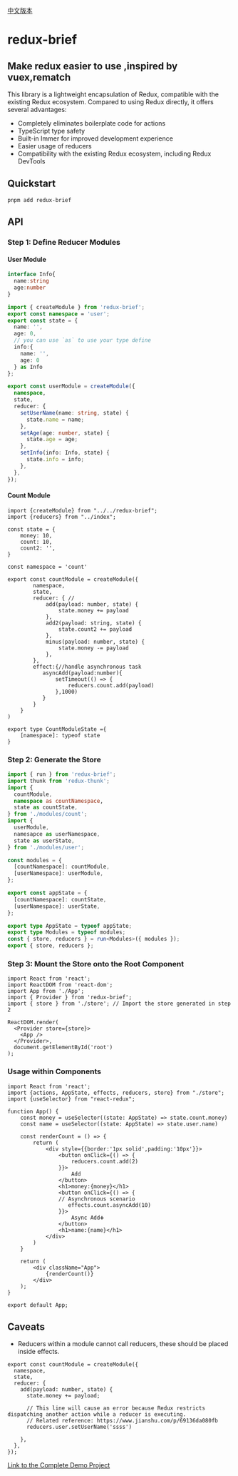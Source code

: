 [中文版本](./README_CN.md)

# redux-brief

## Make redux easier to use ,inspired by vuex,rematch

This library is a lightweight encapsulation of Redux, compatible with the existing Redux ecosystem. Compared to using Redux directly, it offers several advantages:

- Completely eliminates boilerplate code for actions
- TypeScript type safety
- Built-in Immer for improved development experience
- Easier usage of reducers
- Compatibility with the existing Redux ecosystem, including Redux DevTools

## Quickstart

```
pnpm add redux-brief
```

## API

### Step 1: Define Reducer Modules

#### User Module

```ts
interface Info{
  name:string
  age:number
}

import { createModule } from 'redux-brief';
export const namespace = 'user';
export const state = {
  name: '',
  age: 0,
  // you can use `as` to use your type define
  info:{
    name: '',
    age: 0
  } as Info
};

export const userModule = createModule({
  namespace,
  state,
  reducer: {
    setUserName(name: string, state) {
      state.name = name;
    },
    setAge(age: number, state) {
      state.age = age;
    },
    setInfo(info: Info, state) {
      state.info = info;
    },
  },
});
```

#### Count Module

```tsx
import {createModule} from "../../redux-brief";
import {reducers} from "../index";

const state = {
    money: 10,
    count: 10,
    count2: '',
}

const namespace = 'count'

export const countModule = createModule({
        namespace,
        state,
        reducer: { //
            add(payload: number, state) {
                state.money += payload
            },
            add2(payload: string, state) {
                state.count2 += payload
            },
            minus(payload: number, state) {
                state.money -= payload
            },
        },
        effect:{//handle asynchronous task
           asyncAdd(payload:number){
               setTimeout(() => {
                   reducers.count.add(payload)
               },1000)
           }
        }
    }
)

export type CountModuleState ={
    [namespace]: typeof state
}
```

### Step 2: Generate the Store

```ts
import { run } from 'redux-brief';
import thunk from 'redux-thunk';
import {
  countModule,
  namespace as countNamespace,
  state as countState,
} from './modules/count';
import {
  userModule,
  namesapce as userNamespace,
  state as userState,
} from './modules/user';

const modules = {
  [countNamespace]: countModule,
  [userNamespace]: userModule,
};

export const appState = {
  [countNamespace]: countState,
  [userNamespace]: userState,
};

export type AppState = typeof appState;
export type Modules = typeof modules;
const { store, reducers } = run<Modules>({ modules });
export { store, reducers };
```

### Step 3: Mount the Store onto the Root Component

```tsx
import React from 'react';
import ReactDOM from 'react-dom';
import App from './App';
import { Provider } from 'redux-brief';
import { store } from './store'; // Import the store generated in step 2

ReactDOM.render(
  <Provider store={store}>
    <App />
  </Provider>,
  document.getElementById('root')
);
```

### Usage within Components

```tsx
import React from 'react';
import {actions, AppState, effects, reducers, store} from "./store";
import {useSelector} from "react-redux";

function App() {
    const money = useSelector((state: AppState) => state.count.money)
    const name = useSelector((state: AppState) => state.user.name)

    const renderCount = () => {
        return (
            <div style={{border:'1px solid',padding:'10px'}}>
                <button onClick={() => {
                    reducers.count.add(2)
                }}>
                    Add
                </button>
                <h1>money:{money}</h1>
                <button onClick={() => {
                // Asynchronous scenario
                   effects.count.asyncAdd(10)
                }}>
                    Async Add➕
                </button>
                <h1>name:{name}</h1>
            </div>
        )
    }

    return (
        <div className="App">
            {renderCount()}
        </div>
    );
}

export default App;
```

## Caveats

- Reducers within a module cannot call reducers, these should be placed inside effects.

```tsx
export const countModule = createModule({
  namespace,
  state,
  reducer: {
    add(payload: number, state) {
      state.money += payload;
  
      // This line will cause an error because Redux restricts dispatching another action while a reducer is executing.
      // Related reference: https://www.jianshu.com/p/69136da080fb
      reducers.user.setUserName('ssss') 

    },
  },
});
```

[Link to the Complete Demo Project](https://github.com/qinjialei24/redux-brief-demo)
